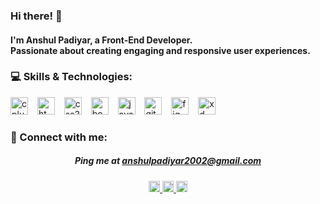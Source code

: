 <h3 align="left">Hi there! 👋</h3>
<h4 align="left">I'm Anshul Padiyar, a Front-End Developer. <br>Passionate about creating engaging and responsive user experiences.</h4>

<h3 align="left">💻 Skills & Technologies:</h3>

<div align="left">
  <img src="https://img.shields.io/badge/C++-00599C?logo=cplusplus&logoColor=white&style=for-the-badge" height="28" alt="cplusplus logo"  />
  <img width="7" />
  <img src="https://img.shields.io/badge/HTML5-E34F26?logo=html5&logoColor=white&style=for-the-badge" height="28" alt="html5 logo"  />
  <img width="7" />
  <img src="https://img.shields.io/badge/CSS3-1572B6?logo=css3&logoColor=white&style=for-the-badge" height="28" alt="css3 logo"  />
  <img width="7" />
  <img src="https://img.shields.io/badge/Bootstrap-7952B3?logo=bootstrap&logoColor=white&style=for-the-badge" height="28" alt="bootstrap logo"  />
  <img width="7" />
  <img src="https://img.shields.io/badge/JavaScript-F7DF1E?logo=javascript&logoColor=black&style=for-the-badge" height="28" alt="javascript logo"  />
  <img width="7" />
  <img src="https://img.shields.io/badge/GitHub-181717?logo=github&logoColor=white&style=for-the-badge" height="28" alt="github logo"  />
  <img width="7" />
  <img src="https://img.shields.io/badge/Figma-F24E1E?logo=figma&logoColor=white&style=for-the-badge" height="28" alt="figma logo"  />
  <img width="7" />
  <img src="https://img.shields.io/badge/Adobe XD-FF61F6?logo=adobexd&logoColor=black&style=for-the-badge" height="28" alt="xd logo"  />
</div>

<!--
<h3 align="left">📊 GitHub Stats:</h3

<div align="center">
  <img src="https://streak-stats.demolab.com?user=Anshul-Padiyar&locale=en&mode=daily&theme=default&hide_border=false&border_radius=5&order=3" height="150" alt="streak graph"  />
</div>
-->

<h3 align="left">💬 Connect with me:</h3>
<h5 align="center">Ping me at <a href="mailto:anshulpadiyar2002@gmail.com"/>anshulpadiyar2002@gmail.com</a></h5>

<div align="center">
  <a href="https://www.linkedin.com/in/anshulpadiyar" target="_blank">
    <img src="https://img.shields.io/static/v1?message=LinkedIn&logo=linkedin&label=&color=0a66c2&logoColor=white&labelColor=#0a66c2&style=for-the-badge" height="18" alt="linkedin logo"  />
  </a>
  <a href="https://www.instagram.com/anshul_padiyar/" target="_blank">
    <img src="https://img.shields.io/static/v1?message=Instagram&logo=instagram&label=&color=E4405F&logoColor=white&labelColor=%20#405DE6&style=for-the-badge" height="18" alt="instagram logo"  />
  </a href="https://twitter.com/padiyar_anshul/" target="_blank">
  <img src="https://img.shields.io/static/v1?message=Twitter&logo=twitter&label=&color=1DA1F2&logoColor=white&labelColor=&style=for-the-badge" height="18" alt="twitter logo"  />
</div>
